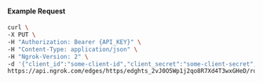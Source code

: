 <!-- Code generated for API Clients. DO NOT EDIT. -->

#### Example Request

```bash
curl \
-X PUT \
-H "Authorization: Bearer {API_KEY}" \
-H "Content-Type: application/json" \
-H "Ngrok-Version: 2" \
-d '{"client_id":"some-client-id","client_secret":"some-client-secret","enabled":true,"issuer":"https://accounts.google.com","scopes":["profile"]}' \
https://api.ngrok.com/edges/https/edghts_2vJ0O5Wp1j2qo8R7Xd4T3wxGHeD/routes/edghtsrt_2vJ0O31dgFHTtmiIcOUy2N6HZmS/oidc
```
